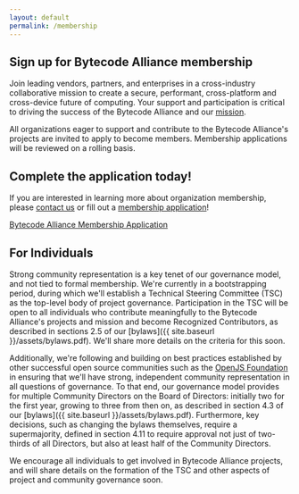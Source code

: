 ```yaml
---
layout: default
permalink: /membership
---
```


<section>
    <div class="container w-container">
        <div class="width-container">
<div id="membership-hero">

<div id="membership-hero-image"></div>
<div id="membership-intro" markdown="1">

## Sign up for Bytecode Alliance membership

Join leading vendors, partners, and enterprises in a cross-industry collaborative mission to create a secure, performant, cross-platform and cross-device future of computing. Your support and participation is critical to driving the success of the Bytecode Alliance and our [mission](mission).

All organizations eager to support and contribute to the Bytecode Alliance's projects are invited to apply to become members. Membership applications will be reviewed on a rolling basis.

</div>
<div class="clear"></div>
</div>

<div id="apply-callout" markdown=1>

## Complete the application today!

If you are interested in learning more about organization membership, please [contact us](mailto:membership@bytecodealliance.org) or fill out a [membership application](assets/membership-agreement.pdf)!

<div class="join-button"><a href="{{ site.baseurl }}/join">Bytecode Alliance Membership Application</a></div>

</div>

<div markdown=1>

## For Individuals

Strong community representation is a key tenet of our governance model, and not tied to formal membership. We're currently in a bootstrapping period, during which we'll establish a Technical Steering Committee (TSC) as the top-level body of project governance. Participation in the TSC will be open to all individuals who contribute meaningfully to the Bytecode Alliance's projects and mission and become Recognized Contributors, as described in sections 2.5 of our [bylaws]({{ site.baseurl }}/assets/bylaws.pdf). We'll share more details on the criteria for this soon.

Additionally, we're following and building on best practices established by other successful open source communities such as the [OpenJS Foundation](https://openjsf.org/) in ensuring that we'll have strong, independent community representation in all questions of governance. To that end, our governance model provides for multiple Community Directors on the Board of Directors: initially two for the first year, growing to three from then on, as described in section 4.3 of our [bylaws]({{ site.baseurl }}/assets/bylaws.pdf). Furthermore, key decisions, such as changing the bylaws themselves, require a supermajority, defined in section 4.11 to require approval not just of two-thirds of all Directors, but also at least half of the Community Directors.

We encourage all individuals to get involved in Bytecode Alliance projects, and will share details on the formation of the TSC and other aspects of project and community governance soon.

</div>

</div>
</div>
</section>
